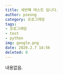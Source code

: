 ```yaml
---
title: 세번째 테스트 입니다.
author: pseong
category: 프로그래밍
tags:
- 프로그래밍
- test
- python
img: google.png
date: 2020.2.7 14:56
deleted: 0
---
```

내용없음.